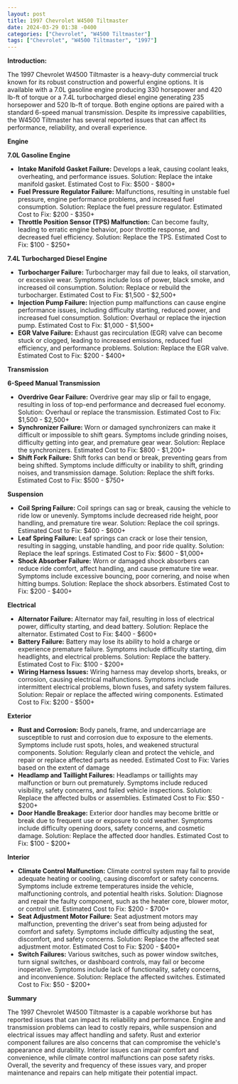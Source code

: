 ```yaml
---
layout: post
title: 1997 Chevrolet W4500 Tiltmaster
date: 2024-03-29 01:38 -0400
categories: ["Chevrolet", "W4500 Tiltmaster"]
tags: ["Chevrolet", "W4500 Tiltmaster", "1997"]
---
```

**Introduction:**

The 1997 Chevrolet W4500 Tiltmaster is a heavy-duty commercial truck known for its robust construction and powerful engine options. It is available with a 7.0L gasoline engine producing 330 horsepower and 420 lb-ft of torque or a 7.4L turbocharged diesel engine generating 235 horsepower and 520 lb-ft of torque. Both engine options are paired with a standard 6-speed manual transmission. Despite its impressive capabilities, the W4500 Tiltmaster has several reported issues that can affect its performance, reliability, and overall experience.

**Engine**

**7.0L Gasoline Engine**

* **Intake Manifold Gasket Failure:** Develops a leak, causing coolant leaks, overheating, and performance issues. Solution: Replace the intake manifold gasket. Estimated Cost to Fix: $500 - $800+
* **Fuel Pressure Regulator Failure:** Malfunctions, resulting in unstable fuel pressure, engine performance problems, and increased fuel consumption. Solution: Replace the fuel pressure regulator. Estimated Cost to Fix: $200 - $350+
* **Throttle Position Sensor (TPS) Malfunction:** Can become faulty, leading to erratic engine behavior, poor throttle response, and decreased fuel efficiency. Solution: Replace the TPS. Estimated Cost to Fix: $100 - $250+

**7.4L Turbocharged Diesel Engine**

* **Turbocharger Failure:** Turbocharger may fail due to leaks, oil starvation, or excessive wear. Symptoms include loss of power, black smoke, and increased oil consumption. Solution: Replace or rebuild the turbocharger. Estimated Cost to Fix: $1,500 - $2,500+
* **Injection Pump Failure:** Injection pump malfunctions can cause engine performance issues, including difficulty starting, reduced power, and increased fuel consumption. Solution: Overhaul or replace the injection pump. Estimated Cost to Fix: $1,000 - $1,500+
* **EGR Valve Failure:** Exhaust gas recirculation (EGR) valve can become stuck or clogged, leading to increased emissions, reduced fuel efficiency, and performance problems. Solution: Replace the EGR valve. Estimated Cost to Fix: $200 - $400+

**Transmission**

**6-Speed Manual Transmission**

* **Overdrive Gear Failure:** Overdrive gear may slip or fail to engage, resulting in loss of top-end performance and decreased fuel economy. Solution: Overhaul or replace the transmission. Estimated Cost to Fix: $1,500 - $2,500+
* **Synchronizer Failure:** Worn or damaged synchronizers can make it difficult or impossible to shift gears. Symptoms include grinding noises, difficulty getting into gear, and premature gear wear. Solution: Replace the synchronizers. Estimated Cost to Fix: $800 - $1,200+
* **Shift Fork Failure:** Shift forks can bend or break, preventing gears from being shifted. Symptoms include difficulty or inability to shift, grinding noises, and transmission damage. Solution: Replace the shift forks. Estimated Cost to Fix: $500 - $750+

**Suspension**

* **Coil Spring Failure:** Coil springs can sag or break, causing the vehicle to ride low or unevenly. Symptoms include decreased ride height, poor handling, and premature tire wear. Solution: Replace the coil springs. Estimated Cost to Fix: $400 - $600+
* **Leaf Spring Failure:** Leaf springs can crack or lose their tension, resulting in sagging, unstable handling, and poor ride quality. Solution: Replace the leaf springs. Estimated Cost to Fix: $600 - $1,000+
* **Shock Absorber Failure:** Worn or damaged shock absorbers can reduce ride comfort, affect handling, and cause premature tire wear. Symptoms include excessive bouncing, poor cornering, and noise when hitting bumps. Solution: Replace the shock absorbers. Estimated Cost to Fix: $200 - $400+

**Electrical**

* **Alternator Failure:** Alternator may fail, resulting in loss of electrical power, difficulty starting, and dead battery. Solution: Replace the alternator. Estimated Cost to Fix: $400 - $600+
* **Battery Failure:** Battery may lose its ability to hold a charge or experience premature failure. Symptoms include difficulty starting, dim headlights, and electrical problems. Solution: Replace the battery. Estimated Cost to Fix: $100 - $200+
* **Wiring Harness Issues:** Wiring harness may develop shorts, breaks, or corrosion, causing electrical malfunctions. Symptoms include intermittent electrical problems, blown fuses, and safety system failures. Solution: Repair or replace the affected wiring components. Estimated Cost to Fix: $200 - $500+

**Exterior**

* **Rust and Corrosion:** Body panels, frame, and undercarriage are susceptible to rust and corrosion due to exposure to the elements. Symptoms include rust spots, holes, and weakened structural components. Solution: Regularly clean and protect the vehicle, and repair or replace affected parts as needed. Estimated Cost to Fix: Varies based on the extent of damage
* **Headlamp and Taillight Failures:** Headlamps or taillights may malfunction or burn out prematurely. Symptoms include reduced visibility, safety concerns, and failed vehicle inspections. Solution: Replace the affected bulbs or assemblies. Estimated Cost to Fix: $50 - $200+
* **Door Handle Breakage:** Exterior door handles may become brittle or break due to frequent use or exposure to cold weather. Symptoms include difficulty opening doors, safety concerns, and cosmetic damage. Solution: Replace the affected door handles. Estimated Cost to Fix: $100 - $200+

**Interior**

* **Climate Control Malfunction:** Climate control system may fail to provide adequate heating or cooling, causing discomfort or safety concerns. Symptoms include extreme temperatures inside the vehicle, malfunctioning controls, and potential health risks. Solution: Diagnose and repair the faulty component, such as the heater core, blower motor, or control unit. Estimated Cost to Fix: $200 - $700+
* **Seat Adjustment Motor Failure:** Seat adjustment motors may malfunction, preventing the driver's seat from being adjusted for comfort and safety. Symptoms include difficulty adjusting the seat, discomfort, and safety concerns. Solution: Replace the affected seat adjustment motor. Estimated Cost to Fix: $200 - $400+
* **Switch Failures:** Various switches, such as power window switches, turn signal switches, or dashboard controls, may fail or become inoperative. Symptoms include lack of functionality, safety concerns, and inconvenience. Solution: Replace the affected switches. Estimated Cost to Fix: $50 - $200+

**Summary**

The 1997 Chevrolet W4500 Tiltmaster is a capable workhorse but has reported issues that can impact its reliability and performance. Engine and transmission problems can lead to costly repairs, while suspension and electrical issues may affect handling and safety. Rust and exterior component failures are also concerns that can compromise the vehicle's appearance and durability. Interior issues can impair comfort and convenience, while climate control malfunctions can pose safety risks. Overall, the severity and frequency of these issues vary, and proper maintenance and repairs can help mitigate their potential impact.
